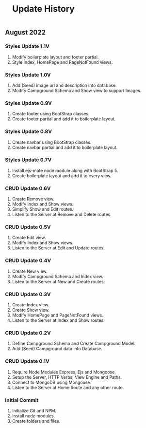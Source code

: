 <div id="user-content-toc">
  <ul>
    <summary><h1 style="display: inline-block;">Update History</h1></summary>
  </ul>
</div>

## August 2022

### Styles Update 1.1V

1. Modify boilerplate layout and footer partial.
2. Style Index, HomePage and PageNotFound views.

### Styles Update 1.0V

1. Add (Seed) image url and description into database.
2. Modify Campground Schema and Show view to support Images.

### Styles Update 0.9V

1. Create footer using BootStrap classes.
2. Create footer partial and add it to boilerplate layout.

### Styles Update 0.8V

1. Create navbar using BootStrap classes.
2. Create navbar partial and add it to boilerplate layout.

### Styles Update 0.7V

1. Install ejs-mate node module along with BootStrap 5.
2. Create boilerplate layout and add it to every view.
   
### CRUD Update 0.6V

1. Create Remove view.
2. Modify Index and Show views.
3. Simplify Show and Edit routes.
4. Listen to the Server at Remove and Delete routes.

### CRUD Update 0.5V

1. Create Edit view.
2. Modify Index and Show views.
3. Listen to the Server at Edit and Update routes.

### CRUD Update 0.4V

1. Create New view.
2. Modify Campground Schema and Index view.
3. Listen to the Server at New and Create routes.

### CRUD Update 0.3V

1. Create Index view.
2. Create Show view.
3. Modify HomePage and PageNotFound views.
4. Listen to the Server at Index and Show routes.

### CRUD Update 0.2V

1. Define Campground Schema and Create Campground Model.
2. Add (Seed) Campground data into Database. 

### CRUD Update 0.1V

1. Require Node Modules Express, Ejs and Mongoose.
2. Setup the Server, HTTP Verbs, View Engine and Paths.
3. Connect to MongoDB using Mongoose.
4. Listen to the Server at Home Route and any other route.

### Initial Commit

1. Initialize Git and NPM.
2. Install node modules.
3. Create folders and files.